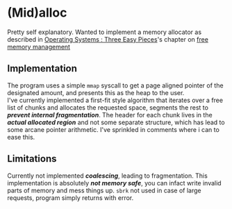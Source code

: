 # (Mid)alloc  
Pretty self explanatory. Wanted to implement a memory allocator as described in [Operating Systems : Three Easy Pieces](https://pages.cs.wisc.edu/~remzi/OSTEP/)'s chapter on [free memory management](https://pages.cs.wisc.edu/~remzi/OSTEP/vm-freespace.pdf)  

## Implementation  
The program uses a simple ```mmap``` syscall to get a page aligned pointer of the designated amount, and presents this as the heap to the user.  
I've currently implemented a first-fit style algorithm that iterates over a free list of chunks and allocates the requested space, segments the rest to ***prevent internal fragmentation***. The header for each chunk lives in the ***actual allocated region*** and not some separate structure, which has lead to some arcane pointer arithmetic. I've sprinkled in comments where i can to ease this.  

## Limitations
Currently not implemented ***coalescing***, leading to fragmentation. This implementation is absolutely ***not memory safe***, you can infact write invalid parts of memory and mess things up. ```sbrk``` not used in case of large requests, program simply returns with error.